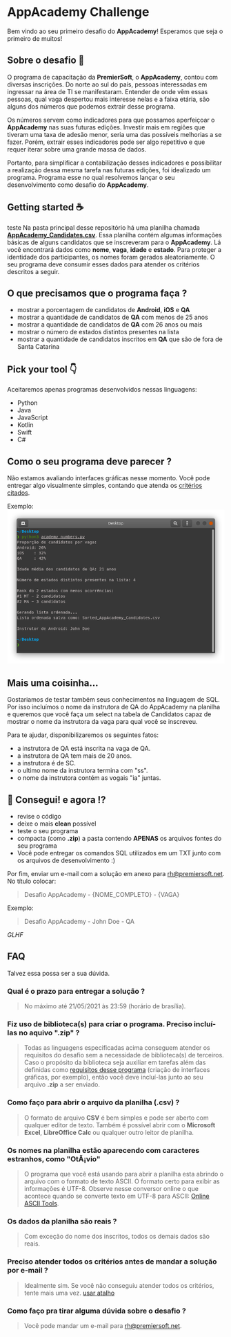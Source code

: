 # AppAcademy Challenge

Bem vindo ao seu primeiro desafio do **AppAcademy**! Esperamos que seja o primeiro de muitos!

## Sobre o desafio 🎯

O programa de capacitação da **PremierSoft**, o **AppAcademy**, contou com diversas inscrições. Do norte ao sul do país, pessoas interessadas em ingressar na área de TI se manifestaram. Entender de onde vêm essas pessoas, qual vaga despertou mais interesse nelas e a faixa etária, são alguns dos números que podemos extrair desse programa.

Os números servem como indicadores para que possamos aperfeiçoar o **AppAcademy** nas suas futuras edições. Investir mais em regiões que tiveram uma taxa de adesão menor, seria uma das possíveis melhorias a se fazer. Porém, extrair esses indicadores pode ser algo repetitivo e que requer iterar sobre uma grande massa de dados.

Portanto, para simplificar a contabilização desses indicadores e possibilitar a realização dessa mesma tarefa nas futuras edições, foi idealizado um programa. Programa esse no qual resolvemos lançar o seu desenvolvimento como desafio do **AppAcademy**.

## Getting started ☕️

teste  Na pasta principal desse repositório há uma planilha chamada [**AppAcademy_Candidates.csv**](./AppAcademy_Candidates.csv). Essa planilha contém algumas informações básicas de alguns candidatos que se inscreveram para o **AppAcademy**. Lá você encontrará dados como **nome**, **vaga**, **idade** e **estado**. Para proteger a identidade dos participantes, os nomes foram gerados aleatoriamente. O seu programa deve consumir esses dados para atender os critérios descritos a seguir.

## O que precisamos que o programa faça ?

- mostrar a porcentagem de candidatos de **Android**, **iOS** e **QA**
- mostrar a quantidade de candidatos de **QA** com menos de 25 anos
- mostrar a quantidade de candidatos de **QA** com 26 anos ou mais
- mostrar o número de estados distintos presentes na lista
- mostrar a quantidade de candidatos inscritos em  **QA** que são de fora de Santa Catarina

## Pick your tool 👇

Aceitaremos apenas programas desenvolvidos nessas linguagens:
- Python
- Java
- JavaScript 
- Kotlin
- Swift
- C#

## Como o seu programa deve parecer ?

Não estamos avaliando interfaces gráficas nesse momento. Você pode entregar algo visualmente simples, contando que atenda os [critérios citados](#o-que-precisamos-que-o-programa-faça-).

Exemplo:
![alt text](__assets/py_academy_numbers.png)


## Mais uma coisinha...

Gostariamos de testar também seus conhecimentos na linguagem de SQL. Por isso incluímos o nome da instrutora de QA do AppAcademy na planilha e queremos que você faça um select na tabela de Candidatos capaz de mostrar o nome da instrutora da vaga para qual você se inscreveu.

Para te ajudar, disponibilizaremos os seguintes fatos:

- a instrutora de QA está inscrita na vaga de QA.
- a instrutora de QA tem mais de 20 anos.
- a instrutora é de SC.
- o ultimo nome da instrutora termina com "ss".
- o nome da instrutora contém as vogais "ia" juntas.

## 🎉 Consegui! e agora !?

- revise o código
- deixe o mais **clean** possível
- teste o seu programa
- compacta (como **.zip**) a pasta contendo **APENAS** os arquivos fontes do seu programa
- Você pode entregar os comandos SQL utilizados em um TXT junto com os arquivos de desenvolvimento :)

Por fim, enviar um e-mail com a solução em anexo para [rh@premiersoft.net](mailto:rh@premiersoft.net). No título colocar:
> Desafio AppAcademy - {NOME_COMPLETO} - {VAGA}

Exemplo:
> Desafio AppAcademy - John Doe - QA

*GLHF*

## FAQ

Talvez essa possa ser a sua dúvida.

### Qual é o prazo para entregar a solução ?
> No máximo até 21/05/2021 às 23:59 (horário de brasília).

### Fiz uso de biblioteca(s) para criar o programa. Preciso incluí-las no aquivo ".zip" ?
> Todas as linguagens especificadas acima conseguem atender os requisitos do desafio sem a necessidade de biblioteca(s) de terceiros. Caso o propósito da biblioteca seja auxiliar em tarefas além das definidas como [requisitos desse programa](#o-que-precisamos-que-o-programa-faça-) (criação de interfaces gráficas, por exemplo), então você deve incluí-las junto ao seu arquivo **.zip** a ser enviado.

### Como faço para abrir o arquivo da planilha (.csv) ?
> O formato de arquivo **CSV** é bem simples e pode ser aberto com qualquer editor de texto. Também é possível abrir com o **Microsoft Excel**, **LibreOffice Calc** ou qualquer outro leitor de planilha.

### Os nomes na planilha estão aparecendo com caracteres estranhos, como "OtÃ¡vio"
> O programa que você está usando para abrir a planilha esta abrindo o arquivo com o formato de texto ASCII. O formato certo para exibir as informações é UTF-8. Observe nesse conversor online o que acontece quando se converte texto em UTF-8 para ASCII: [Online ASCII Tools](https://onlineasciitools.com/convert-utf8-to-ascii?input=Ot%C3%A1vio).

### Os dados da planilha são reais ?
> Com exceção do nome dos inscritos, todos os demais dados são reais.

### Preciso atender todos os critérios antes de mandar a solução por e-mail ?
> Idealmente sim. Se você não conseguiu atender todos os critérios, tente mais uma vez. [usar atalho](#getting-started-%EF%B8%8F)

### Como faço pra tirar alguma dúvida sobre o desafio ?
> Você pode mandar um e-mail para [rh@premiersoft.net](mailto:rh@premiersoft.net).
